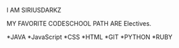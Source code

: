 I AM SIRIUSDARKZ

MY FAVORITE CODESCHOOL PATH ARE Electives.

*JAVA
*JavaScript
*CSS
*HTML
*GIT
*PYTHON
*RUBY